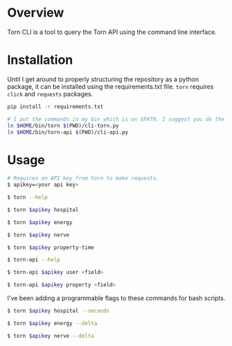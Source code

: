 # Overview

Torn CLI is a tool to query the Torn API using the command line interface.

# Installation

Until I get around to properly structuring the repository as a python package,
it can be installed using the requirements.txt file. `torn` requires `click` and
`requests` packages.

```bash
pip install -r requirements.txt

# I put the commands in my bin which is on $PATH. I suggest you do the same.
ln $HOME/bin/torn $(PWD)/cli-torn.py
ln $HOME/bin/torn-api $(PWD)/cli-api.py
```

# Usage

```bash
# Requires an API key from torn to make requests.
$ apikey=<your api key>
```

```bash
$ torn --help

$ torn $apikey hospital

$ torn $apikey energy

$ torn $apikey nerve

$ torn $apikey property-time
```

```bash
$ torn-api --help

$ torn-api $apikey user <field>

$ torn-api $apikey property <field>
```

I've been adding a programmable flags to these commands for bash scripts.

```bash
$ torn $apikey hospital --seconds

$ torn $apikey energy --delta

$ torn $apikey nerve --delta
```
